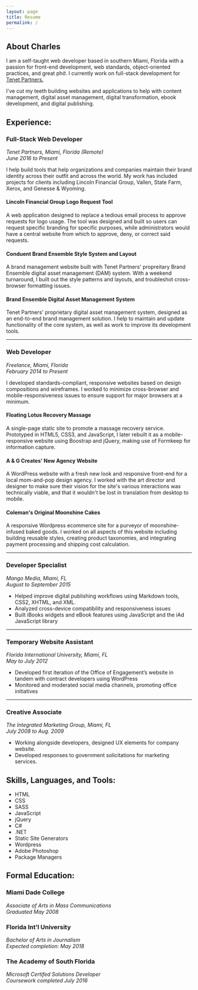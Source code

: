 ```yaml
---
layout: page
title: Resume
permalink: /
---
```

<section id="about" class="work">
  <h2>About Charles</h2>

  <p>I am a self-taught web developer based in southern Miami, Florida with a passion for front-end development, web standards, object-oriented practices, and great phở. I currently work on full-stack development for <a href="https://tenetpartners.com">Tenet Partners.</a></p>

  <p>I've cut my teeth building websites and applications to help with content management, digital asset management, digital transformation, ebook development, and digital publishing.</p>
<section>

<section id="jobs" class="work">
  <h2>Experience:</h2>

  <h3>Full-Stack Web Developer</h3>
  <p>
    <em>Tenet Partners, Miami, Florida (Remote)</em><br/>
    <em>June 2016 to Present</em>
  </p>

  <p>I help build tools that help organizations and companies maintain their brand identity across their outfit and across the world. My work has included projects for clients including Lincoln Financial Group, Vallen, State Farm, Xerox, and Genesse &amp; Wyoming.
  </p>

   <div class="work-exp">
    <h4 class="project">Lincoln Financial Group Logo Request Tool</h4>
    <p>
      A web application designed to replace a tedious email process to approve requests for logo usage. The tool was designed and built so users can request specific branding for specific purposes, while administrators would have a central website from which to approve, deny, or correct said requests.
    </p>
      <h4 class="project">Conduent Brand Ensemble Style System and Layout</h4>
    <p>
      A brand management website built with Tenet Partners' propreitary Brand Ensemble digital asset management (DAM) system. With a weekend turnaround, I built out the style patterns and layouts, and troubleshot cross-browser formatting issues.
    </p>
    <h4 class="project">Brand Ensemble Digital Asset Management System</h4>
    <p>
      Tenet Partners' proprietary digital asset management system, designed as an end-to-end brand management solution. I help to maintain and update functionality of the core system, as well as work to improve its development tools.
    </p>
  </div>
  <hr/>
  <h3>Web Developer</h3>
  <p>
    <em>Freelance, Miami, Florida</em><br/>
    <em>February 2014 to Present</em>
  </p>

  <p>I developed standards-compliant, responsive websites based on design compositions and wireframes. I worked to minimize cross-browser and mobile-responsiveness issues to ensure support for major browsers at a minimum.
  </p>

  <div class="work-exp">
    <h4 class="project">Floating Lotus Recovery Massage</h4>
    <p>
      A single-page static site to promote a massage recovery service. Prototyped in HTML5, CSS3, and JavaScript, I later rebuilt it as a mobile-responsive website using Boostrap and jQuery, making use of Formkeep for information capture.
    </p>
      <h4 class="project">A &amp; G Creates' New Agency Website</h4>
    <p>
      A WordPress website with a fresh new look and responsive front-end for a local mom-and-pop design agency. I worked with the art director and designer to make sure their vision for the site's various interactions was technically viable, and that it wouldn't be lost in translation from desktop to mobile.
    </p>
    <h4 class="project">Coleman's Original Moonshine Cakes</h4>
    <p>
      A responsive Wordpress ecommerce site for a purveyor of moonshine-infused baked goods. I worked on all aspects of this website including building reusable styles,  creating product taxonomies, and integrating payment processing and shipping cost calculation.
    </p>
  </div>
  <hr/>
  <h3>Developer Specialist</h3>
  <p>
    <em>Mango Media, Miami, FL</em><br/>
    <em>August to September 2015</em>
  </p>
  <ul>
    <li>Helped improve digital publishing workflows using Markdown tools, CSS2, XHTML, and XML.</li>
    <li>Analyzed cross-device compatibility and responsiveness issues</li>
    <li>Built iBooks widgets and eBook features using JavaScript and the iAd JavaScript library</li>
  </ul>
  <hr/>
  <h3>Temporary Website Assistant</h3>
  <p>
    <em>Florida International University, Miami, FL</em><br/>
    <em>May to July 2012</em>
  </p>
  <ul>
    <li>Developed first iteration of the Office of Engagement’s website in tandem with contract developers using WordPress</li>
    <li>Monitored and moderated social media channels, promoting office initiatives</li>
  </ul>
  <hr/>
  <h3>Creative Associate</h3>
  <p>
    <em>The Integrated Marketing Group, Miami, FL</em><br/>
    <em>July 2008 to Aug. 2009</em>
  </p>
  <ul>
    <li>Working alongside developers, designed UX elements for company website.</li>
    <li>Developed responses to government solicitations for marketing services.</li>
  </ul>
</section>

<section id="skills" class="work resume-tools">
  <h2>Skills, Languages, and Tools:</h2>
  <ul>
    <li>HTML</li>
    <li>CSS</li>
    <li>SASS</li>
    <li>JavaScript</li>
    <li>jQuery</li>
    <li>C#</li>
    <li>.NET</li>
    <li>Static Site Generators</li>
    <li>Wordpress</li>
    <li>Adobe Photoshop</li>
    <li>Package Managers</li>
  </ul>
</section>

<section id="education" class="work resume-ed">
  <h2>Formal Education:</h2>

  <h3>Miami Dade College</h3>
  <p>
    <em>Associate of Arts in Mass Communications</em><br/>
    <em>Graduated May 2008</em>
  </p>

  <h3>Florida Int’l University</h3>
  <p>
    <em>Bachelor of Arts in Journalism</em><br/>
    <em>Expected completion: May 2018</em>
  </p>

  <h3>The Academy of South Florida</h3>
  <p>
    <em>Microsoft Certifed Solutions Developer</em><br/>
    <em>Coursework completed July 2016</em>
  </p>
</section>